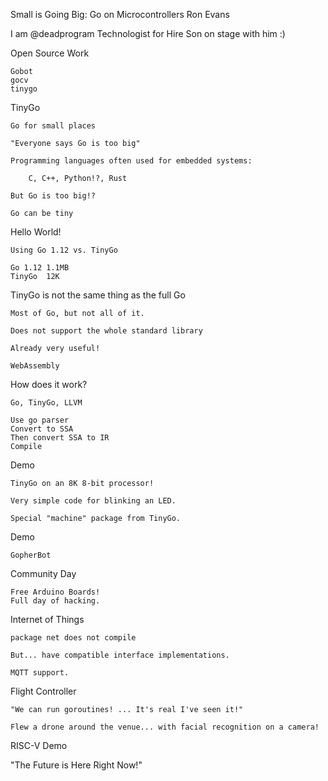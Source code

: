 Small is Going Big: Go on Microcontrollers
Ron Evans


I am @deadprogram
Technologist for Hire
Son on stage with him :)

Open Source Work

    Gobot
    gocv
    tinygo


TinyGo

    Go for small places

    "Everyone says Go is too big"

    Programming languages often used for embedded systems:

        C, C++, Python!?, Rust

    But Go is too big!?

    Go can be tiny


Hello World!

    Using Go 1.12 vs. TinyGo

    Go 1.12 1.1MB
    TinyGo  12K


TinyGo is not the same thing as the full Go

    Most of Go, but not all of it.

    Does not support the whole standard library

    Already very useful!

    WebAssembly


How does it work?

    Go, TinyGo, LLVM

    Use go parser
    Convert to SSA
    Then convert SSA to IR
    Compile


Demo

    TinyGo on an 8K 8-bit processor!

    Very simple code for blinking an LED.

    Special "machine" package from TinyGo.


Demo

    GopherBot


Community Day

    Free Arduino Boards!
    Full day of hacking.


Internet of Things

    package net does not compile

    But... have compatible interface implementations.

    MQTT support.


Flight Controller

    "We can run goroutines! ... It's real I've seen it!"

    Flew a drone around the venue... with facial recognition on a camera!


RISC-V Demo

"The Future is Here Right Now!"

